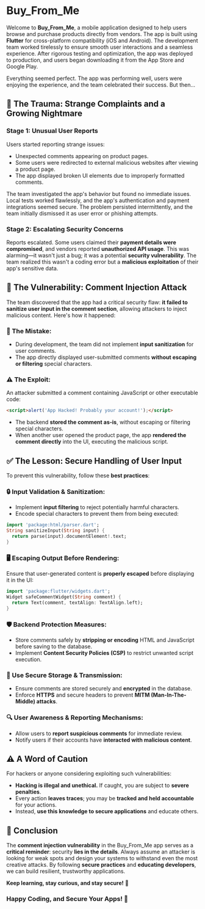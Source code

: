 # Buy_From_Me

Welcome to **Buy_From_Me**, a mobile application designed to help users browse and purchase products directly from vendors. The app is built using **Flutter** for cross-platform compatibility (iOS and Android). The development team worked tirelessly to ensure smooth user interactions and a seamless experience. After rigorous testing and optimization, the app was deployed to production, and users began downloading it from the App Store and Google Play.

Everything seemed perfect. The app was performing well, users were enjoying the experience, and the team celebrated their success. But then...

## 🚨 The Trauma: Strange Complaints and a Growing Nightmare

### Stage 1: Unusual User Reports
Users started reporting strange issues:
- Unexpected comments appearing on product pages.
- Some users were redirected to external malicious websites after viewing a product page.
- The app displayed broken UI elements due to improperly formatted comments.

The team investigated the app's behavior but found no immediate issues. Local tests worked flawlessly, and the app's authentication and payment integrations seemed secure. The problem persisted intermittently, and the team initially dismissed it as user error or phishing attempts.

### Stage 2: Escalating Security Concerns
Reports escalated. Some users claimed their **payment details were compromised**, and vendors reported **unauthorized API usage**. This was alarming—it wasn't just a bug; it was a potential **security vulnerability**. The team realized this wasn't a coding error but a **malicious exploitation** of their app's sensitive data.

## 🛑 The Vulnerability: Comment Injection Attack
The team discovered that the app had a critical security flaw: **it failed to sanitize user input in the comment section**, allowing attackers to inject malicious content. Here's how it happened:

### 🔴 The Mistake:
- During development, the team did not implement **input sanitization** for user comments.
- The app directly displayed user-submitted comments **without escaping or filtering** special characters.

### ⚠️ The Exploit:
An attacker submitted a comment containing JavaScript or other executable code:
```html
<script>alert('App Hacked! Probably your account!');</script>
```
- The backend **stored the comment as-is**, without escaping or filtering special characters.
- When another user opened the product page, the app **rendered the comment directly** into the UI, executing the malicious script.

## ✅ The Lesson: Secure Handling of User Input
To prevent this vulnerability, follow these **best practices**:

### 🔒 Input Validation & Sanitization:
- Implement **input filtering** to reject potentially harmful characters.
- Encode special characters to prevent them from being executed:

```dart
import 'package:html/parser.dart';
String sanitizeInput(String input) {
  return parse(input).documentElement!.text;
}
```

### 🖥️ Escaping Output Before Rendering:
Ensure that user-generated content is **properly escaped** before displaying it in the UI:

```dart
import 'package:flutter/widgets.dart';
Widget safeCommentWidget(String comment) {
  return Text(comment, textAlign: TextAlign.left);
}
```

### 🛡️ Backend Protection Measures:
- Store comments safely by **stripping or encoding** HTML and JavaScript before saving to the database.
- Implement **Content Security Policies (CSP)** to restrict unwanted script execution.

### 🔀 Use Secure Storage & Transmission:
- Ensure comments are stored securely and **encrypted** in the database.
- Enforce **HTTPS** and secure headers to prevent **MITM (Man-In-The-Middle) attacks**.

### 🔍 User Awareness & Reporting Mechanisms:
- Allow users to **report suspicious comments** for immediate review.
- Notify users if their accounts have **interacted with malicious content**.

## ⚠️ A Word of Caution
For hackers or anyone considering exploiting such vulnerabilities:
- **Hacking is illegal and unethical.** If caught, you are subject to **severe penalties**.
- Every action **leaves traces**; you may be **tracked and held accountable** for your actions.
- Instead, **use this knowledge to secure applications** and educate others.

## 🎯 Conclusion
The **comment injection vulnerability** in the Buy_From_Me app serves as a **critical reminder**: security **lies in the details**. Always assume an attacker is looking for weak spots and design your systems to withstand even the most creative attacks. By following **secure practices** and **educating developers**, we can build resilient, trustworthy applications.

**Keep learning, stay curious, and stay secure!** 🚀

### Happy Coding, and Secure Your Apps! 🔐